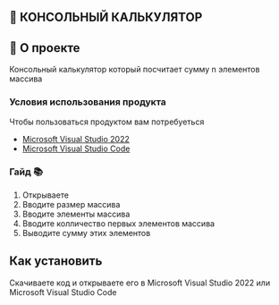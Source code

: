 ## 📖 КОНСОЛЬНЫЙ КАЛЬКУЛЯТОР 

## 🚀 О проекте

Консольный калькулятор который посчитает сумму n элементов массива

### Условия использования продукта 

Чтобы пользоваться продуктом вам потребуеться 
- [Microsoft Visual Studio 2022](https://visualstudio.microsoft.com/vs/)
- [Microsoft Visual Studio Code](https://code.visualstudio.com/)

### Гайд 📚

1. Открываете
2. Вводите размер массива
3. Вводите элементы массива
4. Вводите колличество первых элементов массива
5. Выводите сумму этих элементов

## Как установить

Скачиваете код и открываете его в Microsoft Visual Studio 2022 или Microsoft Visual Studio Code

